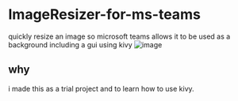 # ImageResizer-for-ms-teams
quickly resize an image so microsoft teams allows it to be used as a background
including a gui using kivy
![image](https://github.com/user-attachments/assets/d02b1517-fc1c-444a-9cc8-dfd158b8a6ef)

## why
i made this as a trial project and to learn how to use kivy.
